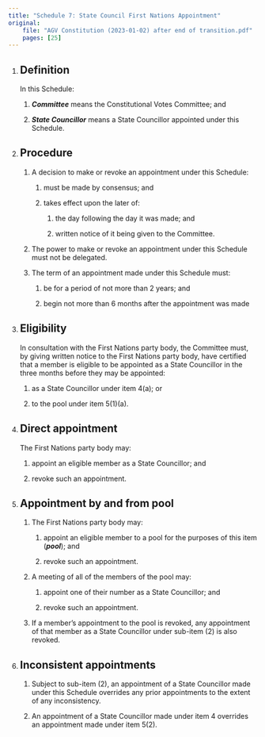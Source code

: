 ```yaml
---
title: "Schedule 7: State Council First Nations Appointment"
original:
    file: "AGV Constitution (2023-01-02) after end of transition.pdf"
    pages: [25]
---
```


1. ## Definition

    In this Schedule:

    <subclause-letters>

    1. ***Committee*** means the Constitutional Votes Committee; and

    2. ***State Councillor*** means a State Councillor appointed under this Schedule.

    </subclause-letters>


2. ## Procedure

    1.  A decision to make or revoke an appointment under this Schedule:

        <subclause-letters>

        1. must be made by consensus; and

        2. takes effect upon the later of:

            1. the day following the day it was made; and

            2. written notice of it being given to the Committee.

        </subclause-letters>
    
    2.  The power to make or revoke an appointment under this Schedule must not be delegated.

    3.  The term of an appointment made under this Schedule must:

        <subclause-letters>

        1.  be for a period of not more than 2 years; and

        2. begin not more than 6 months after the appointment was made

        </subclause-letters>

3. ## Eligibility

    In consultation with the First Nations party body, the Committee must, by giving written notice to the First Nations party body, have certified that a member is eligible to be appointed as a State Councillor in the three months before they may be appointed:

    <subclause-letters>

    1.  as a State Councillor under item 4(a); or

    2.  to the pool under item 5(1)(a).

    </subclause-letters>

4. ## Direct appointment

    The First Nations party body may:

    <subclause-letters>

    1. appoint an eligible member as a State Councillor; and

    2.  revoke such an appointment.

    </subclause-letters>


5. ## Appointment by and from pool

    1.  The First Nations party body may:

        <subclause-letters>

        1.  appoint an eligible member to a pool for the purposes of this item (***pool***); and

        2.  revoke such an appointment.

        </subclause-letters>

    2.  A meeting of all of the members of the pool may:

        <subclause-letters>

        1.  appoint one of their number as a State Councillor; and

        2.  revoke such an appointment.

        </subclause-letters>

    3. If a member’s appointment to the pool is revoked, any appointment of that member as a State Councillor under sub-item (2) is also revoked.


6. ## Inconsistent appointments

    1.  Subject to sub-item (2), an appointment of a State Councillor made under this Schedule overrides any prior appointments to the extent of any inconsistency.

    2.  An appointment of a State Councillor made under item 4 overrides an appointment made under item 5(2).
